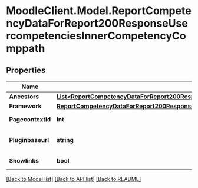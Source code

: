 # MoodleClient.Model.ReportCompetencyDataForReport200ResponseUsercompetenciesInnerCompetencyComppath

## Properties

Name | Type | Description | Notes
------------ | ------------- | ------------- | -------------
**Ancestors** | [**List&lt;ReportCompetencyDataForReport200ResponseUsercompetenciesInnerCompetencyComppathAncestorsInner&gt;**](ReportCompetencyDataForReport200ResponseUsercompetenciesInnerCompetencyComppathAncestorsInner.md) |  | 
**Framework** | [**ReportCompetencyDataForReport200ResponseUsercompetenciesInnerCompetencyComppathFramework**](ReportCompetencyDataForReport200ResponseUsercompetenciesInnerCompetencyComppathFramework.md) |  | 
**Pagecontextid** | **int** | pagecontextid | [default to null]
**Pluginbaseurl** | **string** | pluginbaseurl | [default to "null"]
**Showlinks** | **bool** | showlinks | [default to null]

[[Back to Model list]](../README.md#documentation-for-models) [[Back to API list]](../README.md#documentation-for-api-endpoints) [[Back to README]](../README.md)


